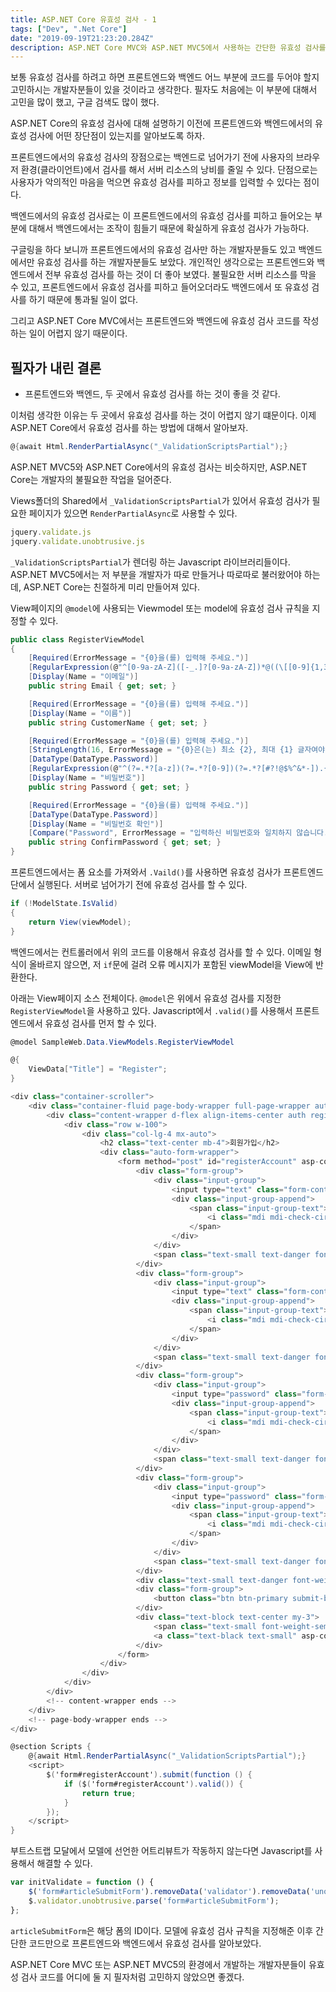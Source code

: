 ```yaml
---
title: ASP.NET Core 유효성 검사 - 1
tags: ["Dev", ".Net Core"]
date: "2019-09-19T21:23:20.284Z"
description: ASP.NET Core MVC와 ASP.NET MVC5에서 사용하는 간단한 유효성 검사를 알아봅니다.
---
```


보통 유효성 검사를 하려고 하면 프론트엔드와 백엔드 어느 부분에 코드를 두어야 할지 고민하시는 개발자분들이 있을 것이라고 생각한다. 필자도 처음에는 이 부분에 대해서 고민을 많이 했고, 구글 검색도 많이 했다.

ASP.NET Core의 유효성 검사에 대해 설명하기 이전에 프론트엔드와 백엔드에서의 유효성 검사에 어떤 장단점이 있는지를 알아보도록 하자. 

프론트엔드에서의 유효성 검사의 장점으로는 백엔드로 넘어가기 전에 사용자의 브라우저 환경(클라이언트)에서 검사를 해서 서버 리소스의 낭비를 줄일 수 있다. 단점으로는 사용자가 악의적인 마음을 먹으면 유효성 검사를 피하고 정보를 입력할 수 있다는 점이다.

백엔드에서의 유효성 검사로는 이 프론트엔드에서의 유효성 검사를 피하고 들어오는 부분에 대해서 백엔드에서는 조작이 힘들기 때문에 확실하게 유효성 검사가 가능하다.

구글링을 하다 보니까 프론트엔드에서의 유효성 검사만 하는 개발자분들도 있고 백엔드에서만 유효성 검사를 하는 개발자분들도 보았다. 개인적인 생각으로는 프론트엔드와 백엔드에서 전부 유효성 검사를 하는 것이 더 좋아 보였다. 불필요한 서버 리소스를 막을 수 있고, 프론트엔드에서 유효성 검사를 피하고 들어오더라도 백엔드에서 또 유효성 검사를 하기 때문에 통과될 일이 없다.

그리고 ASP.NET Core MVC에서는 프론트엔드와 백엔드에 유효성 검사 코드를 작성하는 일이 어렵지 않기 때문이다.

## 필자가 내린 결론
- 프론트엔드와 백엔드, 두 곳에서 유효성 검사를 하는 것이 좋을 것 같다.

이처럼 생각한 이유는 두 곳에서 유효성 검사를 하는 것이 어렵지 않기 떄문이다. 이제 ASP.NET Core에서 유효성 검사를 하는 방법에 대해서 알아보자.

```csharp
@{await Html.RenderPartialAsync("_ValidationScriptsPartial");}
```

ASP.NET MVC5와 ASP.NET Core에서의 유효성 검사는 비슷하지만, ASP.NET Core는 개발자의 불필요한 작업을 덜어준다.

Views폴더의 Shared에서 `_ValidationScriptsPartial`가 있어서 유효성 검사가 필요한 페이지가 있으면 `RenderPartialAsync`로 사용할 수 있다.

```js
jquery.validate.js
jquery.validate.unobtrusive.js
```
`_ValidationScriptsPartial`가 렌더링 하는 Javascript 라이브러리들이다. ASP.NET MVC5에서는 저 부분을 개발자가 따로 만들거나 따로따로 불러왔어야 하는데, ASP.NET Core는 친절하게 미리 만들어져 있다.

View페이지의 `@model`에 사용되는 Viewmodel 또는 model에 유효성 검사 규칙을 지정할 수 있다.

```csharp
public class RegisterViewModel
{
    [Required(ErrorMessage = "{0}을(를) 입력해 주세요.")]
    [RegularExpression(@"^[0-9a-zA-Z]([-_.]?[0-9a-zA-Z])*@((\[[0-9]{1,3}\.[0-9]{1,3}\.[0-9]{1,3}\.)|(([\w-]+\.)+))([a-zA-Z]{2,4}|[0-9]{1,3})(\]?)$", ErrorMessage = "이메일 형식이 올바르지 않습니다.")]
    [Display(Name = "이메일")]
    public string Email { get; set; }

    [Required(ErrorMessage = "{0}을(를) 입력해 주세요.")]
    [Display(Name = "이름")]
    public string CustomerName { get; set; }

    [Required(ErrorMessage = "{0}을(를) 입력해 주세요.")]
    [StringLength(16, ErrorMessage = "{0}은(는) 최소 {2}, 최대 {1} 글자여야 합니다.", MinimumLength = 8)]
    [DataType(DataType.Password)]
    [RegularExpression(@"^(?=.*?[a-z])(?=.*?[0-9])(?=.*?[#?!@$%^&*-]).{8,}$", ErrorMessage = "비밀번호 형식이 올바르지 않습니다.")]
    [Display(Name = "비밀번호")]
    public string Password { get; set; }

    [Required(ErrorMessage = "{0}을(를) 입력해 주세요.")]
    [DataType(DataType.Password)]
    [Display(Name = "비밀번호 확인")]
    [Compare("Password", ErrorMessage = "입력하신 비밀번호와 일치하지 않습니다.")]
    public string ConfirmPassword { get; set; }
}
```

프론트엔드에서는 폼 요소를 가져와서 `.Vaild()`를 사용하면 유효성 검사가 프론트엔드단에서 실행된다. 서버로 넘어가기 전에 유효성 검사를 할 수 있다.

```csharp
if (!ModelState.IsValid)
{
    return View(viewModel);
}
```
백엔드에서는 컨트롤러에서 위의 코드를 이용해서 유효성 검사를 할 수 있다. 이메일 형식이 올바르지 않으면, 저 `if`문에 걸려 오류 메시지가 포함된 viewModel을 View에 반환한다.

아래는 View페이지 소스 전체이다. `@model`은 위에서 유효성 검사를 지정한 `RegisterViewModel`을 사용하고 있다. Javascript에서 `.valid()`를 사용해서 프론트엔드에서 유효성 검사를 먼저 할 수 있다.

```csharp
@model SampleWeb.Data.ViewModels.RegisterViewModel

@{
    ViewData["Title"] = "Register";
}

<div class="container-scroller">
    <div class="container-fluid page-body-wrapper full-page-wrapper auth-page">
        <div class="content-wrapper d-flex align-items-center auth register-bg-1 theme-one">
            <div class="row w-100">
                <div class="col-lg-4 mx-auto">
                    <h2 class="text-center mb-4">회원가입</h2>
                    <div class="auto-form-wrapper">
                        <form method="post" id="registerAccount" asp-controller="Account" asp-action="Register">
                            <div class="form-group">
                                <div class="input-group">
                                    <input type="text" class="form-control" asp-for="Email" placeholder="아이디" onfocusin="onFocusEmail()" onfocusout="onFocusOutEmail()">
                                    <div class="input-group-append">
                                        <span class="input-group-text">
                                            <i class="mdi mdi-check-circle-outline"></i>
                                        </span>
                                    </div>
                                </div>
                                <span class="text-small text-danger font-weight-semibold" id="dataValEmail" asp-validation-for="Email"></span>
                            </div>
                            <div class="form-group">
                                <div class="input-group">
                                    <input type="text" class="form-control" asp-for="CustomerName" placeholder="이름">
                                    <div class="input-group-append">
                                        <span class="input-group-text">
                                            <i class="mdi mdi-check-circle-outline"></i>
                                        </span>
                                    </div>
                                </div>
                                <span class="text-small text-danger font-weight-semibold" asp-validation-for="CustomerName"></span>
                            </div>
                            <div class="form-group">
                                <div class="input-group">
                                    <input type="password" class="form-control" asp-for="Password" placeholder="비밀번호" onfocusout="onFocusOutPassword()">
                                    <div class="input-group-append">
                                        <span class="input-group-text">
                                            <i class="mdi mdi-check-circle-outline"></i>
                                        </span>
                                    </div>
                                </div>
                                <span class="text-small text-danger font-weight-semibold" asp-validation-for="Password"></span>
                            </div>
                            <div class="form-group">
                                <div class="input-group">
                                    <input type="password" class="form-control" asp-for="ConfirmPassword" placeholder="비밀번호 확인" onfocusout="onFocusOutConfirmPassword()">
                                    <div class="input-group-append">
                                        <span class="input-group-text">
                                            <i class="mdi mdi-check-circle-outline"></i>
                                        </span>
                                    </div>
                                </div>
                                <span class="text-small text-danger font-weight-semibold" asp-validation-for="ConfirmPassword"></span>
                            </div>
                            <div class="text-small text-danger font-weight-semibold" asp-validation-summary="ModelOnly"></div>
                            <div class="form-group">
                                <button class="btn btn-primary submit-btn btn-block" id="btnRegister">회원가입</button>
                            </div>
                            <div class="text-block text-center my-3">
                                <span class="text-small font-weight-semibold">이미 회원이신가요 ?</span>
                                <a class="text-black text-small" asp-controller="Account" asp-action="Login">로그인</a>
                            </div>
                        </form>
                    </div>
                </div>
            </div>
        </div>
        <!-- content-wrapper ends -->
    </div>
    <!-- page-body-wrapper ends -->
</div>

@section Scripts {
    @{await Html.RenderPartialAsync("_ValidationScriptsPartial");}
    <script>
        $('form#registerAccount').submit(function () {
            if ($('form#registerAccount').valid()) {
                return true;
            }
        });
    </script>
}
```

부트스트랩 모달에서 모델에 선언한 어트리뷰트가 작동하지 않는다면 Javascript를 사용해서 해결할 수 있다.

```js
var initValidate = function () {
    $('form#articleSubmitForm').removeData('validator').removeData('unobtrusiveValidation');
    $.validator.unobtrusive.parse('form#articleSubmitForm');
};
```

`articleSubmitForm`은 해당 폼의 ID이다. 모델에 유효성 검사 규칙을 지정해준 이후 간단한 코드만으로 프론트엔드와 백엔드에서 유효성 검사를 알아보았다.

ASP.NET Core MVC 또는 ASP.NET MVC5의 환경에서 개발하는 개발자분들이 유효성 검사 코드를 어디에 둘 지 필자처럼 고민하지 않았으면 좋겠다.